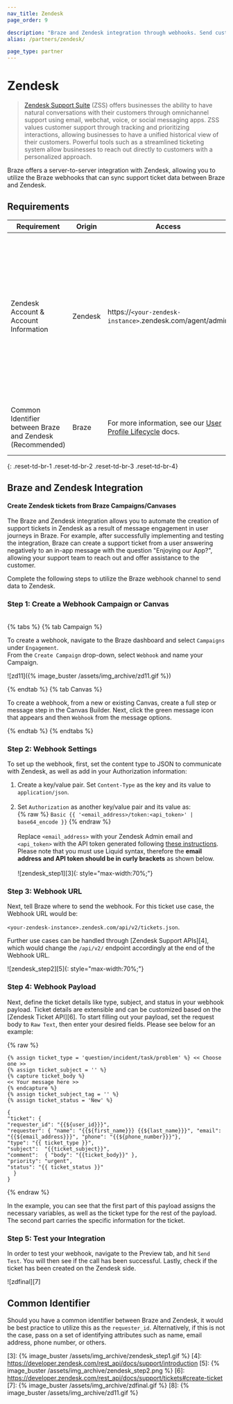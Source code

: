 ```yaml
---
nav_title: Zendesk
page_order: 9

description: "Braze and Zendesk integration through webhooks. Send custom data from Braze to create a ticket in Zendesk Support Suite"
alias: /partners/zendesk/

page_type: partner
---
```


# Zendesk

> [Zendesk Support Suite](https://www.zendesk.com/support-suite/) (ZSS) offers businesses the ability to have natural conversations with their customers through omnichannel support using email, webchat, voice, or social messaging apps. ZSS values customer support through tracking and prioritizing interactions, allowing businesses to have a unified historical view of their customers. Powerful tools such as a streamlined ticketing system allow businesses to reach out directly to customers with a personalized approach. 

Braze offers a server-to-server integration with Zendesk, allowing you to utilize the Braze webhooks that can sync support ticket data between Braze and Zendesk.

## Requirements

| Requirement | Origin | Access | Description |
|---|---|---|---|
| Zendesk Account & Account Information | Zendesk | https://`<your-zendesk-instance>`.zendesk.com/agent/admin | An active Zendesk Account __with admin privileges__ is required to utilize the Braze integration.<br><br>The Zendesk API token is necessary to be able to send requests from Braze to the Zendesk Ticket endpoint. |
| Common Identifier between Braze and Zendesk (Recommended) | Braze | For more information, see our [User Profile Lifecycle][1] docs. | A [common identifier](#common-identifier) between Braze and Zendesk is recommended. |
{: .reset-td-br-1 .reset-td-br-2 .reset-td-br-3  .reset-td-br-4}

## Braze and Zendesk Integration
#### Create Zendesk tickets from Braze Campaigns/Canvases

The Braze and Zendesk integration allows you to automate the creation of support tickets in Zendesk as a result of message engagement in user journeys in Braze. For example, after successfully implementing and testing the integration, Braze can create a support ticket from a user answering negatively to an in-app message with the question "Enjoying our App?", allowing your support team to reach out and offer assistance to the customer.

Complete the following steps to utilize the Braze webhook channel to send data to Zendesk.

### Step 1: Create a Webhook Campaign or Canvas 
<br>
{% tabs %}
{% tab Campaign %}

To create a webhook, navigate to the Braze dashboard and select `Campaigns` under `Engagement`. <br>From the `Create Campaign` drop-down, select `Webhook` and name your Campaign.

![zd11]({% image_buster /assets/img_archive/zd11.gif %})

{% endtab %}
{% tab Canvas %}

To create a webhook, from a new or existing Canvas, create a full step or message step in the Canvas Builder. Next, click the green message icon that appears and then `Webhook` from the message options.

{% endtab %}
{% endtabs %}

### Step 2: Webhook Settings
To set up the webhook, first, set the content type to JSON to communicate with Zendesk, as well as add in your Authorization information:

1. Create a key/value pair. Set `Content-Type` as the key and its value to `application/json`.<br><br>
2. Set `Authorization` as another key/value pair and its value as: <br /> 
{% raw %} `Basic {{ '<email_address>/token:<api_token>' | base64_encode }}` {% endraw %}<br><br>Replace `<email_address>` with your Zendesk Admin email and `<api_token>` with the API token generated following [these instructions][2]. Please note that you must use Liquid syntax, therefore the __email address and API token should be in curly brackets__ as shown below. <br><br>![zendesk_step1][3]{: style="max-width:70%;"}

### Step 3: Webhook URL

Next, tell Braze where to send the webhook. For this ticket use case, the Webhook URL would be:

`<your-zendesk-instance>.zendesk.com/api/v2/tickets.json`. 

Further use cases can be handled through [Zendesk Support APIs][4], which would change the `/api/v2/` endpoint accordingly at the end of the Webhook URL.

![zendesk_step2][5]{: style="max-width:70%;"}

### Step 4: Webhook Payload
Next, define the ticket details like type, subject, and status in your webhook payload. Ticket details are extensible and can be customized based on the [Zendesk Ticket API][6]. To start filling out your payload, set the request body to `Raw Text`, then enter your desired fields. Please see below for an example:

{% raw %}
```
{% assign ticket_type = 'question/incident/task/problem' %} << Choose one >>
{% assign ticket_subject = '' %}
{% capture ticket_body %}
<< Your message here >>
{% endcapture %}
{% assign ticket_subject_tag = '' %}
{% assign ticket_status = 'New' %}

{
"ticket": {
"requester_id": "{{${user_id}}}", 
"requester": { "name": "{{${first_name}}} {{${last_name}}}", "email": "{{${email_address}}}", "phone": "{{${phone_number}}}"},
"type": "{{ ticket_type }}",
"subject":  "{{ticket_subject}}",
"comment":  { "body": "{{ticket_body}}" },
"priority": "urgent",
"status": "{{ ticket_status }}"
  }
}
```
{% endraw %}

In the example, you can see that the first part of this payload assigns the necessary variables, as well as the ticket type for the rest of the payload. The second part carries the specific information for the ticket. 

### Step 5: Test your Integration

In order to test your webhook, navigate to the Preview tab, and hit `Send Test`. You will then see if the call has been successful. Lastly, check if the ticket has been created on the Zendesk side.

![zdfinal][7]

## Common Identifier

Should you have a common identifier between Braze and Zendesk, it would be best practice to utilize this as the `requester_id`. Alternatively, if this is not the case, pass on a set of identifying attributes such as name, email address, phone number, or others.

[1]: {{site.baseurl}}/user_guide/data_and_analytics/user_data_collection/user_profile_lifecycle/
[2]: https://support.zendesk.com/hc/en-us/articles/226022787-Generating-a-new-API-token-\
[3]: {% image_buster /assets/img_archive/zendesk_step1.gif %}
[4]: https://developer.zendesk.com/rest_api/docs/support/introduction
[5]: {% image_buster /assets/img_archive/zendesk_step2.png %}
[6]: https://developer.zendesk.com/rest_api/docs/support/tickets#create-ticket
[7]: {% image_buster /assets/img_archive/zdfinal.gif %}
[8]: {% image_buster /assets/img_archive/zd11.gif %}
